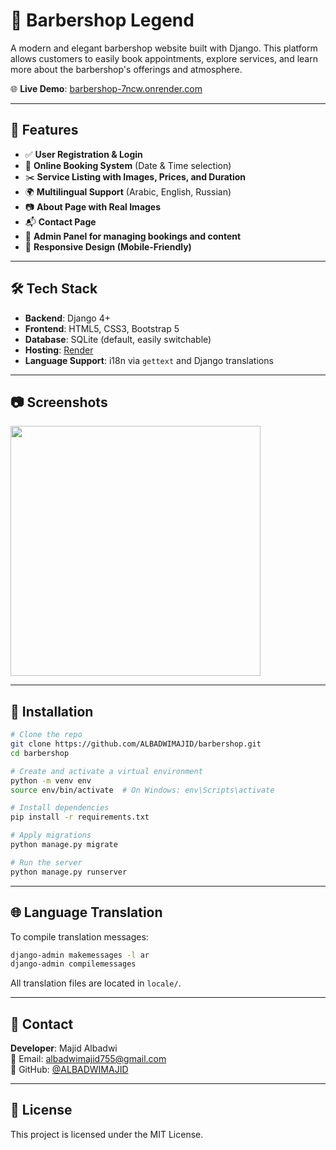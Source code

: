 
# 💈 Barbershop Legend

A modern and elegant barbershop website built with Django. This platform allows customers to easily book appointments, explore services, and learn more about the barbershop's offerings and atmosphere.

🌐 **Live Demo**: [barbershop-7ncw.onrender.com](https://barbershop-7ncw.onrender.com)

---

## 🚀 Features

- ✅ **User Registration & Login**
- 📅 **Online Booking System** (Date & Time selection)
- ✂️ **Service Listing with Images, Prices, and Duration**
- 🌍 **Multilingual Support** (Arabic, English, Russian)
- 📷 **About Page with Real Images**
- 📬 **Contact Page**
- 🔐 **Admin Panel for managing bookings and content**
- 📱 **Responsive Design (Mobile-Friendly)**

---

## 🛠️ Tech Stack

- **Backend**: Django 4+
- **Frontend**: HTML5, CSS3, Bootstrap 5
- **Database**: SQLite (default, easily switchable)
- **Hosting**: [Render](https://render.com)
- **Language Support**: i18n via `gettext` and Django translations

---

## 📷 Screenshots

<img src="https://f1.dikidi.net/c4/v3497/37106hqbh7.jpg?size=m" width="400"/>

---

## 🔧 Installation

```bash
# Clone the repo
git clone https://github.com/ALBADWIMAJID/barbershop.git
cd barbershop

# Create and activate a virtual environment
python -m venv env
source env/bin/activate  # On Windows: env\Scripts\activate

# Install dependencies
pip install -r requirements.txt

# Apply migrations
python manage.py migrate

# Run the server
python manage.py runserver
```

---

## 🌐 Language Translation

To compile translation messages:

```bash
django-admin makemessages -l ar
django-admin compilemessages
```

All translation files are located in `locale/`.

---

## 📩 Contact

**Developer**: Majid Albadwi  
📧 Email: albadwimajid755@gmail.com  
🐙 GitHub: [@ALBADWIMAJID](https://github.com/ALBADWIMAJID)

---

## 📄 License

This project is licensed under the MIT License.

